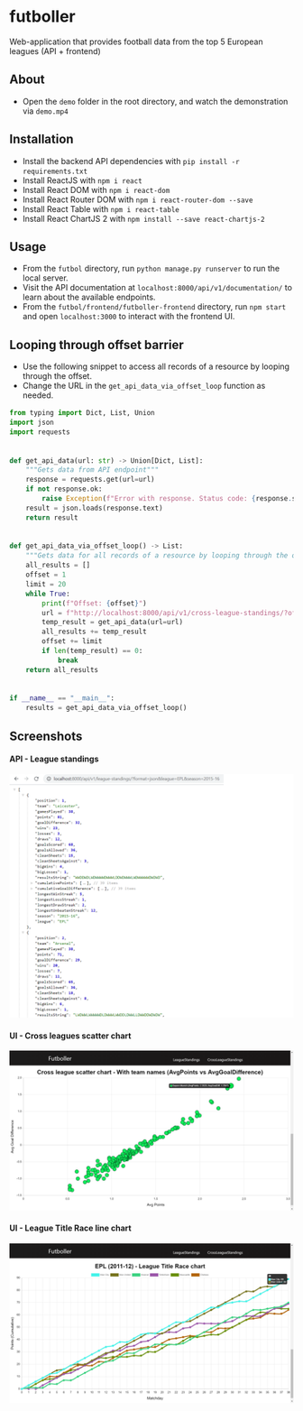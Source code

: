 # futboller
Web-application that provides football data from the top 5 European leagues (API + frontend)

## About
- Open the `demo` folder in the root directory, and watch the demonstration via `demo.mp4`

## Installation
- Install the backend API dependencies with `pip install -r requirements.txt`
- Install ReactJS with `npm i react`
- Install React DOM with `npm i react-dom`
- Install React Router DOM with `npm i react-router-dom --save`
- Install React Table with `npm i react-table`
- Install React ChartJS 2 with `npm install --save react-chartjs-2`

## Usage
- From the `futbol` directory, run `python manage.py runserver` to run the local server.
- Visit the API documentation at `localhost:8000/api/v1/documentation/` to learn about the available endpoints.
- From the `futbol/frontend/futboller-frontend` directory, run `npm start` and open `localhost:3000` to interact with the frontend UI.

## Looping through offset barrier
- Use the following snippet to access all records of a resource by looping through the offset.
- Change the URL in the `get_api_data_via_offset_loop` function as needed.
```python
from typing import Dict, List, Union
import json
import requests


def get_api_data(url: str) -> Union[Dict, List]:
    """Gets data from API endpoint"""
    response = requests.get(url=url)
    if not response.ok:
        raise Exception(f"Error with response. Status code: {response.status_code}. URL: {url}")
    result = json.loads(response.text)
    return result


def get_api_data_via_offset_loop() -> List:
    """Gets data for all records of a resource by looping through the offset"""
    all_results = []
    offset = 1
    limit = 20
    while True:
        print(f"Offset: {offset}")
        url = f"http://localhost:8000/api/v1/cross-league-standings/?offset={offset}&limit={limit}"
        temp_result = get_api_data(url=url)
        all_results += temp_result
        offset += limit
        if len(temp_result) == 0:
            break
    return all_results


if __name__ == "__main__":
    results = get_api_data_via_offset_loop()
```

## Screenshots
#### API - League standings
![API - League standings](screenshots/api-league-standings.png)

#### UI - Cross leagues scatter chart
![UI - Cross leagues scatter chart](screenshots/ui-chart-cross-league-all-teams.png)

#### UI - League Title Race line chart
![UI - League Title Race line chart](screenshots/ui-chart-league-title-race.png)